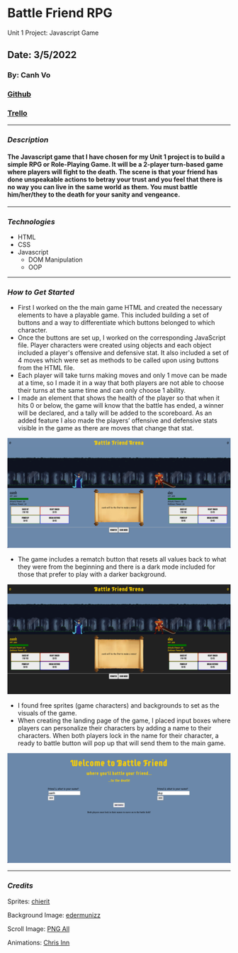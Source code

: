 # **Battle Friend RPG**

Unit 1 Project: Javascript Game

## Date: 3/5/2022

### By: Canh Vo

### [Github](https://github.com/canhvo16/Battle-Friend-RPG)

### [Trello](https://trello.com/b/hDGxvdFV/battle-friend-rpg)

---

### **_Description_**

#### The Javascript game that I have chosen for my Unit 1 project is to build a simple RPG or Role-Playing Game. It will be a 2-player turn-based game where players will fight to the death. The scene is that your friend has done unspeakable actions to betray your trust and you feel that there is no way you can live in the same world as them. You must battle him/her/they to the death for your sanity and vengeance.

---

### **_Technologies_**

- HTML
- CSS
- Javascript
  - DOM Manipulation
  - OOP

---

### **_How to Get Started_**

- First I worked on the the main game HTML and created the necessary elements to have a playable game. This included building a set of buttons and a way to differentiate which buttons belonged to which character.
- Once the buttons are set up, I worked on the corresponding JavaScript file. Player characters were created using objects and each object included a player's offensive and defensive stat. It also included a set of 4 moves which were set as methods to be called upon using buttons from the HTML file.
- Each player will take turns making moves and only 1 move can be made at a time, so I made it in a way that both players are not able to choose their turns at the same time and can only choose 1 ability.
- I made an element that shows the health of the player so that when it hits 0 or below, the game will know that the battle has ended, a winner will be declared, and a tally will be added to the scoreboard. As an added feature I also made the players’ offensive and defensive stats visible in the game as there are moves that change that stat.

![Main Game Page](assets/Main-Game-Page.png)

- The game includes a rematch button that resets all values back to what they were from the beginning and there is a dark mode included for those that prefer to play with a darker background.

![Main Game Dark Mode](assets/Main-Game-Dark-Mode.png)

- I found free sprites (game characters) and backgrounds to set as the visuals of the game.
- When creating the landing page of the game, I placed input boxes where players can personalize their characters by adding a name to their characters. When both players lock in the name for their character, a ready to battle button will pop up that will send them to the main game.

![Landing Page](assets/Landing-Page.png)

---

### **_Credits_**

Sprites: [chierit](https://chierit.itch.io/)

Background Image: [edermunizz](https://edermunizz.itch.io/)

Scroll Image: [PNG All](https://www.pngall.com/scroll-png)

Animations: [Chris Inn](https://www.ciharath.com/)

